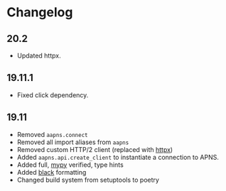 # Changelog

## 20.2

* Updated httpx.

## 19.11.1

* Fixed click dependency.

## 19.11

* Removed `aapns.connect`
* Removed all import aliases from `aapns`
* Removed custom HTTP/2 client (replaced with [httpx](https://github.com/encode/httpx))
* Added `aapns.api.create_client` to instantiate a connection to APNS.
* Added full, [mypy](http://www.mypy-lang.org) verified, type hints
* Added [black](https://github.com/psf/black) formatting
* Changed build system from setuptools to poetry
